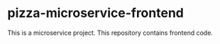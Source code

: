 # pizza-microservice-frontend
This is a microservice project. This repository contains frontend code.
